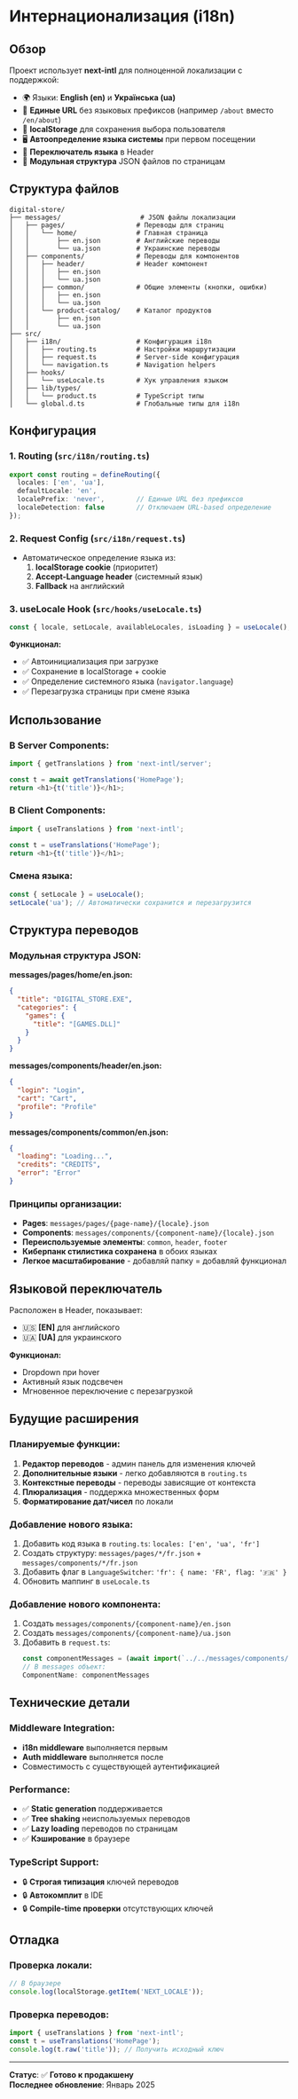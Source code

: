 # Интернационализация (i18n)

## Обзор

Проект использует **next-intl** для полноценной локализации с поддержкой:
- 🌍 Языки: **English (en)** и **Українська (ua)**
- 🔗 **Единые URL** без языковых префиксов (например `/about` вместо `/en/about`)
- 💾 **localStorage** для сохранения выбора пользователя
- 🖥️ **Автоопределение языка системы** при первом посещении
- 🔄 **Переключатель языка** в Header
- 📁 **Модульная структура** JSON файлов по страницам

## Структура файлов

```
digital-store/
├── messages/                    # JSON файлы локализации  
│   ├── pages/                  # Переводы для страниц
│   │   └── home/               # Главная страница
│   │       ├── en.json         # Английские переводы
│   │       └── ua.json         # Украинские переводы
│   ├── components/             # Переводы для компонентов
│   │   ├── header/             # Header компонент
│   │   │   ├── en.json
│   │   │   └── ua.json
│   │   ├── common/             # Общие элементы (кнопки, ошибки)
│   │   │   ├── en.json
│   │   │   └── ua.json
│   │   └── product-catalog/    # Каталог продуктов
│   │       ├── en.json
│   │       └── ua.json
├── src/
│   ├── i18n/                   # Конфигурация i18n
│   │   ├── routing.ts          # Настройки маршрутизации
│   │   ├── request.ts          # Server-side конфигурация
│   │   └── navigation.ts       # Navigation helpers
│   ├── hooks/
│   │   └── useLocale.ts        # Хук управления языком
│   ├── lib/types/
│   │   └── product.ts          # TypeScript типы
│   └── global.d.ts             # Глобальные типы для i18n
```

## Конфигурация

### 1. Routing (`src/i18n/routing.ts`)
```typescript
export const routing = defineRouting({
  locales: ['en', 'ua'],
  defaultLocale: 'en',
  localePrefix: 'never',        // Единые URL без префиксов
  localeDetection: false        // Отключаем URL-based определение
});
```

### 2. Request Config (`src/i18n/request.ts`)
- Автоматическое определение языка из:
  1. **localStorage cookie** (приоритет)
  2. **Accept-Language header** (системный язык)
  3. **Fallback** на английский

### 3. useLocale Hook (`src/hooks/useLocale.ts`)
```typescript
const { locale, setLocale, availableLocales, isLoading } = useLocale();
```

**Функционал:**
- ✅ Автоинициализация при загрузке
- ✅ Сохранение в localStorage + cookie
- ✅ Определение системного языка (`navigator.language`)
- ✅ Перезагрузка страницы при смене языка

## Использование

### В Server Components:
```typescript
import { getTranslations } from 'next-intl/server';

const t = await getTranslations('HomePage');
return <h1>{t('title')}</h1>;
```

### В Client Components:
```typescript
import { useTranslations } from 'next-intl';

const t = useTranslations('HomePage');
return <h1>{t('title')}</h1>;
```

### Смена языка:
```typescript
const { setLocale } = useLocale();
setLocale('ua'); // Автоматически сохранится и перезагрузится
```

## Структура переводов

### Модульная структура JSON:

**messages/pages/home/en.json:**
```json
{
  "title": "DIGITAL_STORE.EXE",
  "categories": {
    "games": {
      "title": "[GAMES.DLL]"
    }
  }
}
```

**messages/components/header/en.json:**
```json
{
  "login": "Login",
  "cart": "Cart",
  "profile": "Profile"
}
```

**messages/components/common/en.json:**
```json
{
  "loading": "Loading...",
  "credits": "CREDITS",
  "error": "Error"
}
```

### Принципы организации:
- **Pages**: `messages/pages/{page-name}/{locale}.json`
- **Components**: `messages/components/{component-name}/{locale}.json`
- **Переиспользуемые элементы**: `common`, `header`, `footer`
- **Киберпанк стилистика сохранена** в обоих языках
- **Легкое масштабирование** - добавляй папку = добавляй функционал

## Языковой переключатель

Расположен в Header, показывает:
- 🇺🇸 **[EN]** для английского
- 🇺🇦 **[UA]** для украинского

**Функционал:**
- Dropdown при hover
- Активный язык подсвечен
- Мгновенное переключение с перезагрузкой

## Будущие расширения

### Планируемые функции:
1. **Редактор переводов** - админ панель для изменения ключей
2. **Дополнительные языки** - легко добавляются в `routing.ts`
3. **Контекстные переводы** - переводы зависящие от контекста
4. **Плюрализация** - поддержка множественных форм
5. **Форматирование дат/чисел** по локали

### Добавление нового языка:
1. Добавить код языка в `routing.ts`: `locales: ['en', 'ua', 'fr']`
2. Создать структуру: `messages/pages/*/fr.json` + `messages/components/*/fr.json`
3. Добавить флаг в `LanguageSwitcher`: `'fr': { name: 'FR', flag: '🇫🇷' }`
4. Обновить маппинг в `useLocale.ts`

### Добавление нового компонента:
1. Создать `messages/components/{component-name}/en.json`
2. Создать `messages/components/{component-name}/ua.json`
3. Добавить в `request.ts`:
   ```typescript
   const componentMessages = (await import(`../../messages/components/{component-name}/${locale}.json`)).default;
   // В messages объект:
   ComponentName: componentMessages
   ```

## Технические детали

### Middleware Integration:
- **i18n middleware** выполняется первым
- **Auth middleware** выполняется после
- Совместимость с существующей аутентификацией

### Performance:
- ✅ **Static generation** поддерживается
- ✅ **Tree shaking** неиспользуемых переводов
- ✅ **Lazy loading** переводов по страницам
- ✅ **Кэширование** в браузере

### TypeScript Support:
- 🔒 **Строгая типизация** ключей переводов
- 🔒 **Автокомплит** в IDE
- 🔒 **Compile-time проверки** отсутствующих ключей

## Отладка

### Проверка локали:
```javascript
// В браузере
console.log(localStorage.getItem('NEXT_LOCALE'));
```

### Проверка переводов:
```typescript
import { useTranslations } from 'next-intl';
const t = useTranslations('HomePage');
console.log(t.raw('title')); // Получить исходный ключ
```

---

**Статус**: ✅ **Готово к продакшену**  
**Последнее обновление**: Январь 2025
